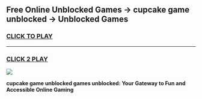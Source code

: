 
## Free Online Unblocked Games → cupcake game unblocked → Unblocked Games
<h3>
<a href="https://premium.freeplayer.one?title=cupcake_game_unblocked&ref=21F">CLICK TO PLAY</a></h3>
<hr>

<h3>
<a href="https://premium.freeplayer.one?title=cupcake_game_unblocked&ref=21F">CLICK 2 PLAY</a>
  
</h3>

<a href="https://premium.freeplayer.one?title=cupcake_game_unblocked&ref=21F/"><img src="https://clearcache.store/games.png"></a>


**cupcake game unblocked games unblocked: Your Gateway to Fun and Accessible Online Gaming**
